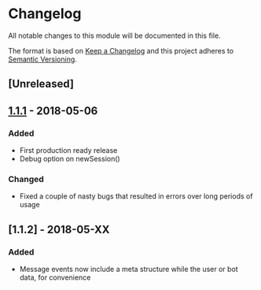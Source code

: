 # Changelog

All notable changes to this module will be documented in this file.

The format is based on [Keep a Changelog](https://keepachangelog.com/en/1.0.0/)
and this project adheres to [Semantic Versioning](https://semver.org/spec/v2.0.0.html).

## [Unreleased]

## [1.1.1] - 2018-05-06
### Added
- First production ready release
- Debug option on newSession()

### Changed
- Fixed a couple of nasty bugs that resulted in errors over long periods of usage

## [1.1.2] - 2018-05-XX
### Added
- Message events now include a meta structure while the user or bot data, for convenience

[1.1.1]: https://github.com/celso/shirk/releases/tag/v1.1.1
